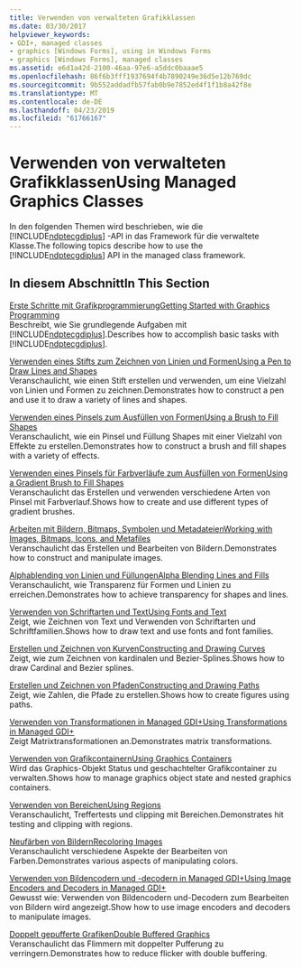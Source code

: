 ```yaml
---
title: Verwenden von verwalteten Grafikklassen
ms.date: 03/30/2017
helpviewer_keywords:
- GDI+, managed classes
- graphics [Windows Forms], using in Windows Forms
- graphics [Windows Forms], managed classes
ms.assetid: e6d1a42d-2100-46aa-97e6-a5ddc0baaae5
ms.openlocfilehash: 86f6b3fff1937694f4b7890249e36d5e12b769dc
ms.sourcegitcommit: 9b552addadfb57fab0b9e7852ed4f1f1b8a42f8e
ms.translationtype: MT
ms.contentlocale: de-DE
ms.lasthandoff: 04/23/2019
ms.locfileid: "61766167"
---
```

# <a name="using-managed-graphics-classes"></a><span data-ttu-id="1bdbf-102">Verwenden von verwalteten Grafikklassen</span><span class="sxs-lookup"><span data-stu-id="1bdbf-102">Using Managed Graphics Classes</span></span>
<span data-ttu-id="1bdbf-103">In den folgenden Themen wird beschrieben, wie die [!INCLUDE[ndptecgdiplus](../../../../includes/ndptecgdiplus-md.md)] -API in das Framework für die verwaltete Klasse.</span><span class="sxs-lookup"><span data-stu-id="1bdbf-103">The following topics describe how to use the [!INCLUDE[ndptecgdiplus](../../../../includes/ndptecgdiplus-md.md)] API in the managed class framework.</span></span>  
  
## <a name="in-this-section"></a><span data-ttu-id="1bdbf-104">In diesem Abschnitt</span><span class="sxs-lookup"><span data-stu-id="1bdbf-104">In This Section</span></span>  
 [<span data-ttu-id="1bdbf-105">Erste Schritte mit Grafikprogrammierung</span><span class="sxs-lookup"><span data-stu-id="1bdbf-105">Getting Started with Graphics Programming</span></span>](getting-started-with-graphics-programming.md)  
 <span data-ttu-id="1bdbf-106">Beschreibt, wie Sie grundlegende Aufgaben mit [!INCLUDE[ndptecgdiplus](../../../../includes/ndptecgdiplus-md.md)].</span><span class="sxs-lookup"><span data-stu-id="1bdbf-106">Describes how to accomplish basic tasks with [!INCLUDE[ndptecgdiplus](../../../../includes/ndptecgdiplus-md.md)].</span></span>  
  
 [<span data-ttu-id="1bdbf-107">Verwenden eines Stifts zum Zeichnen von Linien und Formen</span><span class="sxs-lookup"><span data-stu-id="1bdbf-107">Using a Pen to Draw Lines and Shapes</span></span>](using-a-pen-to-draw-lines-and-shapes.md)  
 <span data-ttu-id="1bdbf-108">Veranschaulicht, wie einen Stift erstellen und verwenden, um eine Vielzahl von Linien und Formen zu zeichnen.</span><span class="sxs-lookup"><span data-stu-id="1bdbf-108">Demonstrates how to construct a pen and use it to draw a variety of lines and shapes.</span></span>  
  
 [<span data-ttu-id="1bdbf-109">Verwenden eines Pinsels zum Ausfüllen von Formen</span><span class="sxs-lookup"><span data-stu-id="1bdbf-109">Using a Brush to Fill Shapes</span></span>](using-a-brush-to-fill-shapes.md)  
 <span data-ttu-id="1bdbf-110">Veranschaulicht, wie ein Pinsel und Füllung Shapes mit einer Vielzahl von Effekte zu erstellen.</span><span class="sxs-lookup"><span data-stu-id="1bdbf-110">Demonstrates how to construct a brush and fill shapes with a variety of effects.</span></span>  
  
 [<span data-ttu-id="1bdbf-111">Verwenden eines Pinsels für Farbverläufe zum Ausfüllen von Formen</span><span class="sxs-lookup"><span data-stu-id="1bdbf-111">Using a Gradient Brush to Fill Shapes</span></span>](using-a-gradient-brush-to-fill-shapes.md)  
 <span data-ttu-id="1bdbf-112">Veranschaulicht das Erstellen und verwenden verschiedene Arten von Pinsel mit Farbverlauf.</span><span class="sxs-lookup"><span data-stu-id="1bdbf-112">Shows how to create and use different types of gradient brushes.</span></span>  
  
 [<span data-ttu-id="1bdbf-113">Arbeiten mit Bildern, Bitmaps, Symbolen und Metadateien</span><span class="sxs-lookup"><span data-stu-id="1bdbf-113">Working with Images, Bitmaps, Icons, and Metafiles</span></span>](working-with-images-bitmaps-icons-and-metafiles.md)  
 <span data-ttu-id="1bdbf-114">Veranschaulicht das Erstellen und Bearbeiten von Bildern.</span><span class="sxs-lookup"><span data-stu-id="1bdbf-114">Demonstrates how to construct and manipulate images.</span></span>  
  
 [<span data-ttu-id="1bdbf-115">Alphablending von Linien und Füllungen</span><span class="sxs-lookup"><span data-stu-id="1bdbf-115">Alpha Blending Lines and Fills</span></span>](alpha-blending-lines-and-fills.md)  
 <span data-ttu-id="1bdbf-116">Veranschaulicht, wie Transparenz für Formen und Linien zu erreichen.</span><span class="sxs-lookup"><span data-stu-id="1bdbf-116">Demonstrates how to achieve transparency for shapes and lines.</span></span>  
  
 [<span data-ttu-id="1bdbf-117">Verwenden von Schriftarten und Text</span><span class="sxs-lookup"><span data-stu-id="1bdbf-117">Using Fonts and Text</span></span>](using-fonts-and-text.md)  
 <span data-ttu-id="1bdbf-118">Zeigt, wie Zeichnen von Text und Verwenden von Schriftarten und Schriftfamilien.</span><span class="sxs-lookup"><span data-stu-id="1bdbf-118">Shows how to draw text and use fonts and font families.</span></span>  
  
 [<span data-ttu-id="1bdbf-119">Erstellen und Zeichnen von Kurven</span><span class="sxs-lookup"><span data-stu-id="1bdbf-119">Constructing and Drawing Curves</span></span>](constructing-and-drawing-curves.md)  
 <span data-ttu-id="1bdbf-120">Zeigt, wie zum Zeichnen von kardinalen und Bezier-Splines.</span><span class="sxs-lookup"><span data-stu-id="1bdbf-120">Shows how to draw Cardinal and Bezier splines.</span></span>  
  
 [<span data-ttu-id="1bdbf-121">Erstellen und Zeichnen von Pfaden</span><span class="sxs-lookup"><span data-stu-id="1bdbf-121">Constructing and Drawing Paths</span></span>](constructing-and-drawing-paths.md)  
 <span data-ttu-id="1bdbf-122">Zeigt, wie Zahlen, die Pfade zu erstellen.</span><span class="sxs-lookup"><span data-stu-id="1bdbf-122">Shows how to create figures using paths.</span></span>  
  
 [<span data-ttu-id="1bdbf-123">Verwenden von Transformationen in Managed GDI+</span><span class="sxs-lookup"><span data-stu-id="1bdbf-123">Using Transformations in Managed GDI+</span></span>](using-transformations-in-managed-gdi.md)  
 <span data-ttu-id="1bdbf-124">Zeigt Matrixtransformationen an.</span><span class="sxs-lookup"><span data-stu-id="1bdbf-124">Demonstrates matrix transformations.</span></span>  
  
 [<span data-ttu-id="1bdbf-125">Verwenden von Grafikcontainern</span><span class="sxs-lookup"><span data-stu-id="1bdbf-125">Using Graphics Containers</span></span>](using-graphics-containers.md)  
 <span data-ttu-id="1bdbf-126">Wird das Graphics-Objekt Status und geschachtelter Grafikcontainer zu verwalten.</span><span class="sxs-lookup"><span data-stu-id="1bdbf-126">Shows how to manage graphics object state and nested graphics containers.</span></span>  
  
 [<span data-ttu-id="1bdbf-127">Verwenden von Bereichen</span><span class="sxs-lookup"><span data-stu-id="1bdbf-127">Using Regions</span></span>](using-regions.md)  
 <span data-ttu-id="1bdbf-128">Veranschaulicht, Treffertests und clipping mit Bereichen.</span><span class="sxs-lookup"><span data-stu-id="1bdbf-128">Demonstrates hit testing and clipping with regions.</span></span>  
  
 [<span data-ttu-id="1bdbf-129">Neufärben von Bildern</span><span class="sxs-lookup"><span data-stu-id="1bdbf-129">Recoloring Images</span></span>](recoloring-images.md)  
 <span data-ttu-id="1bdbf-130">Veranschaulicht verschiedene Aspekte der Bearbeiten von Farben.</span><span class="sxs-lookup"><span data-stu-id="1bdbf-130">Demonstrates various aspects of manipulating colors.</span></span>  
  
 [<span data-ttu-id="1bdbf-131">Verwenden von Bildencodern und -decodern in Managed GDI+</span><span class="sxs-lookup"><span data-stu-id="1bdbf-131">Using Image Encoders and Decoders in Managed GDI+</span></span>](using-image-encoders-and-decoders-in-managed-gdi.md)  
 <span data-ttu-id="1bdbf-132">Gewusst wie: Verwenden von Bildencodern und-Decodern zum Bearbeiten von Bildern wird angezeigt.</span><span class="sxs-lookup"><span data-stu-id="1bdbf-132">Show how to use image encoders and decoders to manipulate images.</span></span>  
  
 [<span data-ttu-id="1bdbf-133">Doppelt gepufferte Grafiken</span><span class="sxs-lookup"><span data-stu-id="1bdbf-133">Double Buffered Graphics</span></span>](double-buffered-graphics.md)  
 <span data-ttu-id="1bdbf-134">Veranschaulicht das Flimmern mit doppelter Pufferung zu verringern.</span><span class="sxs-lookup"><span data-stu-id="1bdbf-134">Demonstrates how to reduce flicker with double buffering.</span></span>
